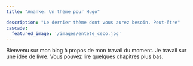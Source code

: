 ```yaml
---
title: "Ananke: Un thème pour Hugo"

description: "Le dernier thème dont vous aurez besoin. Peut-être"
cascade:
  featured_image: '/images/entete_ceco.jpg'
---
```

Bienvenu sur mon blog à propos de mon travail du moment. Je travail sur une idée de livre. Vous pouvez lire quelques chapitres plus bas.
